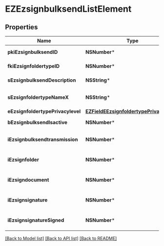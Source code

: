 # EZEzsignbulksendListElement

## Properties
Name | Type | Description | Notes
------------ | ------------- | ------------- | -------------
**pkiEzsignbulksendID** | **NSNumber*** | The unique ID of the Ezsignbulksend | 
**fkiEzsignfoldertypeID** | **NSNumber*** | The unique ID of the Ezsignfoldertype. | 
**sEzsignbulksendDescription** | **NSString*** | The description of the Ezsignbulksend | 
**sEzsignfoldertypeNameX** | **NSString*** | The name of the Ezsignfoldertype in the language of the requester | 
**eEzsignfoldertypePrivacylevel** | [**EZFieldEEzsignfoldertypePrivacylevel***](EZFieldEEzsignfoldertypePrivacylevel.md) |  | 
**bEzsignbulksendIsactive** | **NSNumber*** | Whether the Ezsignbulksend is active or not | 
**iEzsignbulksendtransmission** | **NSNumber*** | The total number of Ezsignbulksendtransmissions in the Ezsignbulksend | 
**iEzsignfolder** | **NSNumber*** | The total number of Ezsignfolders in the Ezsignbulksend | 
**iEzsigndocument** | **NSNumber*** | The total number of Ezsigndocuments in the Ezsignbulksend | 
**iEzsignsignature** | **NSNumber*** | The total number of Ezsignsignature in the Ezsignbulksend | 
**iEzsignsignatureSigned** | **NSNumber*** | The total number of already signed Ezsignsignature blocks in the Ezsignbulksend | 

[[Back to Model list]](../README.md#documentation-for-models) [[Back to API list]](../README.md#documentation-for-api-endpoints) [[Back to README]](../README.md)


